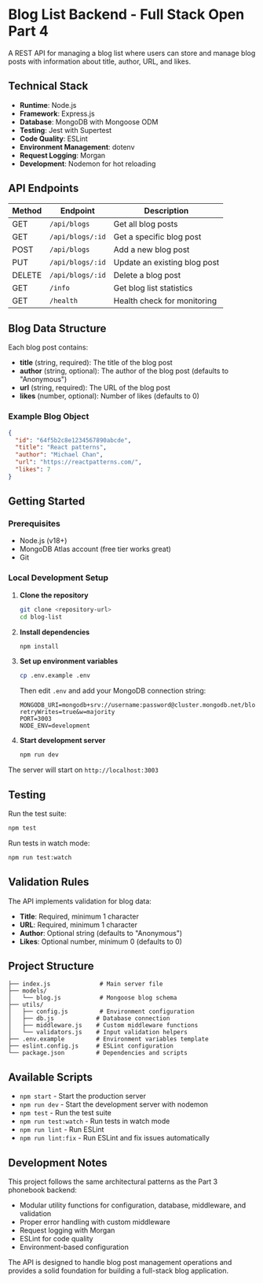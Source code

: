 # Blog List Backend - Full Stack Open Part 4

A REST API for managing a blog list where users can store and manage blog posts with information about title, author, URL, and likes.

## Technical Stack

- **Runtime**: Node.js
- **Framework**: Express.js
- **Database**: MongoDB with Mongoose ODM
- **Testing**: Jest with Supertest
- **Code Quality**: ESLint
- **Environment Management**: dotenv
- **Request Logging**: Morgan
- **Development**: Nodemon for hot reloading

## API Endpoints

| Method | Endpoint | Description |
|--------|----------|-------------|
| GET | `/api/blogs` | Get all blog posts |
| GET | `/api/blogs/:id` | Get a specific blog post |
| POST | `/api/blogs` | Add a new blog post |
| PUT | `/api/blogs/:id` | Update an existing blog post |
| DELETE | `/api/blogs/:id` | Delete a blog post |
| GET | `/info` | Get blog list statistics |
| GET | `/health` | Health check for monitoring |

## Blog Data Structure

Each blog post contains:
- **title** (string, required): The title of the blog post
- **author** (string, optional): The author of the blog post (defaults to "Anonymous")
- **url** (string, required): The URL of the blog post
- **likes** (number, optional): Number of likes (defaults to 0)

### Example Blog Object

```json
{
  "id": "64f5b2c8e1234567890abcde",
  "title": "React patterns",
  "author": "Michael Chan",
  "url": "https://reactpatterns.com/",
  "likes": 7
}
```

## Getting Started

### Prerequisites
- Node.js (v18+)
- MongoDB Atlas account (free tier works great)
- Git

### Local Development Setup

1. **Clone the repository**
   ```bash
   git clone <repository-url>
   cd blog-list
   ```

2. **Install dependencies**
   ```bash
   npm install
   ```

3. **Set up environment variables**
   ```bash
   cp .env.example .env
   ```
   Then edit `.env` and add your MongoDB connection string:
   ```
   MONGODB_URI=mongodb+srv://username:password@cluster.mongodb.net/bloglist?retryWrites=true&w=majority
   PORT=3003
   NODE_ENV=development
   ```

4. **Start development server**
   ```bash
   npm run dev
   ```

The server will start on `http://localhost:3003`

## Testing

Run the test suite:
```bash
npm test
```

Run tests in watch mode:
```bash
npm run test:watch
```

## Validation Rules

The API implements validation for blog data:
- **Title**: Required, minimum 1 character
- **URL**: Required, minimum 1 character
- **Author**: Optional string (defaults to "Anonymous")
- **Likes**: Optional number, minimum 0 (defaults to 0)

## Project Structure

```
├── index.js              # Main server file
├── models/
│   └── blog.js           # Mongoose blog schema
├── utils/
│   ├── config.js         # Environment configuration
│   ├── db.js            # Database connection
│   ├── middleware.js    # Custom middleware functions
│   └── validators.js    # Input validation helpers
├── .env.example         # Environment variables template
├── eslint.config.js     # ESLint configuration
└── package.json         # Dependencies and scripts
```

## Available Scripts

- `npm start` - Start the production server
- `npm run dev` - Start the development server with nodemon
- `npm test` - Run the test suite
- `npm run test:watch` - Run tests in watch mode
- `npm run lint` - Run ESLint
- `npm run lint:fix` - Run ESLint and fix issues automatically

## Development Notes

This project follows the same architectural patterns as the Part 3 phonebook backend:
- Modular utility functions for configuration, database, middleware, and validation
- Proper error handling with custom middleware
- Request logging with Morgan
- ESLint for code quality
- Environment-based configuration

The API is designed to handle blog post management operations and provides a solid foundation for building a full-stack blog application. 